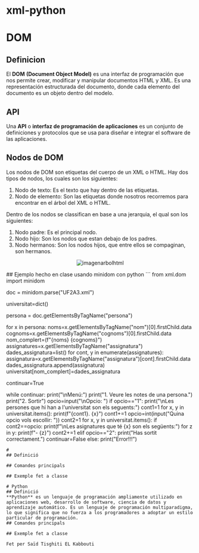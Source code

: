 # xml-python

# DOM
## Definicion
El **DOM** __(Document Object Model)__ es una interfaz de programación que nos permite crear, modificar y manipular documentos HTML y XML. Es una representación estructurada del documento, donde cada elemento del documento es un objeto dentro del modelo.
## API
Una **API** o __interfaz de programación de aplicaciones__ es un conjunto de definiciones y protocolos que se usa para diseñar e integrar el software de las aplicaciones.
## Nodos de DOM
Los nodos de DOM son etiquetas del cuerpo de un XML o HTML.
Hay dos tipos de nodos, los cuales son los siguientes:
1. Nodo de texto: Es el texto que hay dentro de las etiquetas.
2. Nodo de elemento: Son las etiquetas donde nosotros recorremos para encontrar en el árbol del XML o HTML.

Dentro de los nodos se classifican en base a una jerarquia, el qual son los siguientes:

1. Nodo padre: Es el principal nodo.
2. Nodo hijo: Son los nodos que estan debajo de los padres.
3. Nodo hermanos: Son los nodos hijos, que entre ellos se compaginan, son hermanos.

<p align="center">
      <img src="https://github.com/Roxime13/Apunts-M4/assets/97622400/696bc789-52ca-4747-90d9-832bedc7507f" alt="imagenarbolhtml">
</p>
## Ejemplo hecho en clase usando minidom con python
```
from xml.dom import minidom

doc = minidom.parse("UF2A3.xml")

universitat=dict()

persona = doc.getElementsByTagName("persona")

for x in persona:
    noms=x.getElementsByTagName("nom")[0].firstChild.data
    cognoms=x.getElementsByTagName("cognoms")[0].firstChild.data
    nom_complert=(f"{noms} {cognoms}")
    assignatures=x.getElementsByTagName("assignatura")
    dades_assignatura=list()
    for cont, y in enumerate(assignatures):
        assignatura=x.getElementsByTagName("assignatura")[cont].firstChild.data
        dades_assignatura.append(assignatura)
    universitat[nom_complert]=dades_assignatura

continuar=True

while continuar:
    print("\nMenú:")
    print("1. Veure les notes de una persona.")
    print("2. Sortir")
    opcio=input("\nOpcio: ")
    if opcio=="1":
        print("\nLes persones que hi han a l'universitat son els seguents:")
        cont1=1
        for x, y in universitat.items():
            print(f"{cont1}. {x}")
            cont1+=1
        opcio=int(input("Quina opcio vols escollir: "))
        cont2=1
        for x, y in universitat.items():
            if cont2==opcio:
                print(f"\nLes asignatures que té {x} son els següents:")
                for z in y:
                    print(f"- {z}")
            cont2+=1
    elif opcio=="2":
        print("Has sortit correctament.")
        continuar=False
    else:
        print("Error!!!")
```
# 
## Definició

## Comandes principals

## Exemple fet a classe

# Python
## Definició
**Python** es un lenguaje de programación ampliamente utilizado en aplicaciones web, desarrollo de software, ciencia de datos y aprendizaje automático. Es un lenguaje de programación multiparadigma, lo que significa que no fuerza a los programadores a adoptar un estilo particular de programación.
## Comandes principals

## Exemple fet a classe

Fet per Saïd Tisghiti EL Kabbouti
